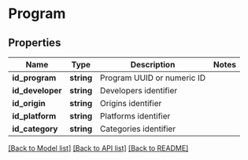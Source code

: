 # Program

## Properties
Name | Type | Description | Notes
------------ | ------------- | ------------- | -------------
**id_program** | **string** | Program UUID or numeric ID | 
**id_developer** | **string** | Developers identifier | 
**id_origin** | **string** | Origins identifier | 
**id_platform** | **string** | Platforms identifier | 
**id_category** | **string** | Categories identifier | 

[[Back to Model list]](../README.md#documentation-for-models) [[Back to API list]](../README.md#documentation-for-api-endpoints) [[Back to README]](../README.md)


